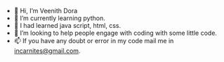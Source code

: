 - 👋 Hi, I’m Veenith Dora
- 🌱 I’m currently learning python.
- 👀 I had learned java script, html, css.
- 💞️ I’m looking to help people engage with coding with some little code.
- 📫 If you have any doubt or error in my code mail me in incarnites@gmail.com.
<!---

--->
